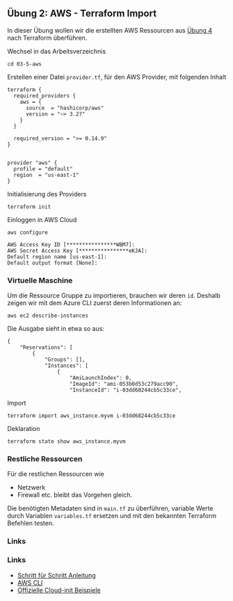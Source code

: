 ## Übung 2: AWS - Terraform Import

In dieser Übung wollen wir die erstellten AWS Ressourcen aus [Übung 4](../03-4-aws/) nach Terraform überführen.

Wechsel in das Arbeitsverzeichnis

    cd 03-5-aws
    
Erstellen einer Datei `provider.tf`, für den AWS Provider, mit folgenden Inhalt    

    terraform {
      required_providers {
        aws = {
          source  = "hashicorp/aws"
          version = "~> 3.27"
        }
      }
    
      required_version = ">= 0.14.9"
    }
    
    
    provider "aws" {
      profile = "default"
      region  = "us-east-1"
    }
    
Initialisierung des Providers

    terraform init    

Einloggen in AWS Cloud

    aws configure
 
    AWS Access Key ID [****************WBM7]:
    AWS Secret Access Key [****************eKJA]:
    Default region name [us-east-1]:
    Default output format [None]:
    

### Virtuelle Maschine

Um die Ressource Gruppe zu importieren, brauchen wir deren `id`. Deshalb zeigen wir mit dem Azure CLI zuerst deren Informationen an:

    aws ec2 describe-instances 
    
Die Ausgabe sieht in etwa so aus:

    {
        "Reservations": [
            {
                "Groups": [],
                "Instances": [
                    {
                        "AmiLaunchIndex": 0,
                        "ImageId": "ami-053b0d53c279acc90",
                        "InstanceId": "i-03dd68244cb5c33ce",
       
Import 

    terraform import aws_instance.myvm i-03dd68244cb5c33ce
 
    
Deklaration

    terraform state show aws_instance.myvm        
        
### Restliche Ressourcen

Für die restlichen Ressourcen wie
- Netzwerk
- Firewall
etc. bleibt das Vorgehen gleich.

Die benötigten Metadaten sind in `main.tf` zu überführen, variable Werte durch Variablen `variables.tf` ersetzen und mit den bekannten Terraform Befehlen testen.
 
### Links

### Links

* [Schritt für Schritt Anleitung](https://docs.aws.amazon.com/cli/latest/userguide/cli-services-ec2.html)         
* [AWS CLI](https://aws.amazon.com/de/cli/)
* [Offizielle Cloud-init Beispiele](https://cloudinit.readthedocs.io/en/latest/topics/examples.html)

